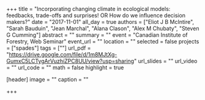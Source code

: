 +++
title = "Incorporating changing climate in ecological models: feedbacks, trade-offs and surprises! OR How do we influence decision makers?"
date = "2017-11-01"
all_day = true
authors = ["Eliot J B McIntire", "Sarah Bauduin", "Jean Marchal", "Alana Clason", "Alex M Chubaty", "Steven G Cumming"]
abstract = ""
summary = ""
event = "Canadian Institute of Forestry, Web Seminar"
event_url = ""
location = ""
selected = false
projects = ["spades"]
tags = [""]
url_pdf = "https://drive.google.com/file/d/1m8MJtXg-GumxC5LCTygArVuzhiZPC8UU/view?usp=sharing"
url_slides = ""
url_video = ""
url_code = ""
math = false
highlight = true

[header]
image = ""
caption = ""

+++
